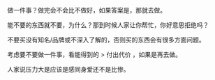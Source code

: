 做一件事？做完会不会比不做好，如果答案是，那就去做。

能不要的东西就不要，为什么？那到时候人家让你帮忙，你好意思拒绝吗？

不要买没有知名/品牌或不深入了解的，否则买的东西会有很多方面问题。

考虑要不要做一件事，看能得到的 > 付出代价 ，如果是再去做。

人家说压力大是应该是感同身爱还不是比惨。
